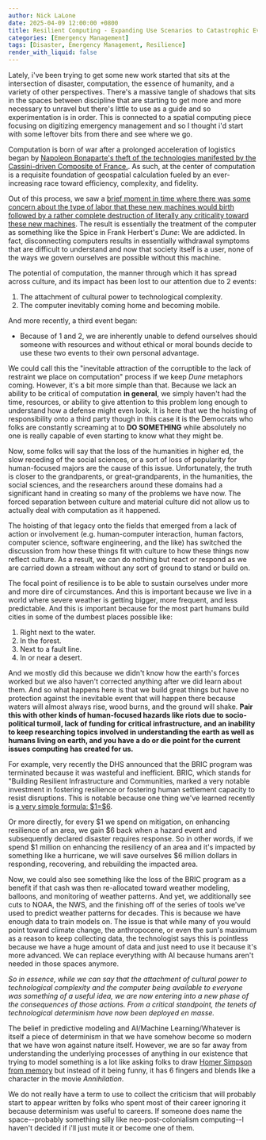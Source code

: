 ```yaml
---
author: Nick LaLone
date: 2025-04-09 12:00:00 +0800
title: Resilient Computing - Expanding Use Scenarios to Catastrophic Events
categories: [Emergency Management]
tags: [Disaster, Emergency Management, Resilience]
render_with_liquid: false
---
```


Lately, i've been trying to get some new work started that sits at the intersection of disaster, computation, the essence of humanity, and a variety of other perspectives. There's a massive tangle of shadows that sits in the spaces between discipline that are starting to get more and more necessary to unravel but there's little to use as a guide and so experimentation is in order. This is connected to a spatial computing piece focusing on digitizing emergency management and so I thought i'd start with some leftover bits from there and see where we go.

Computation is born of war after a prolonged acceleration of logistics began by [Napoleon Bonaparte's theft of the technologies manifested by the Cassini-driven Composite of France.](https://analoggamestudies.org/2019/09/a-tale-of-dungeons-dragons-and-the-origins-of-the-game-platform/). As such, at the center of computation is a requisite foundation of geospatial calculation fueled by an ever-increasing race toward efficiency, complexity, and fidelity. 

Out of this process, we saw a [brief moment in time where there was some concern about the type of labor that these new machines would birth followed by a rather complete destruction of literally any criticality toward these new machines](https://www.jstor.org/stable/40061169). The result is essentially the treatment of the computer as something like the Spice in Frank Herbert's *Dune*: We are addicted. In fact, disconnecting computers results in essentially withdrawal symptoms that are difficult to understand and now that society itself is a user, none of the ways we govern ourselves are possible without this machine. 

The potential of computation, the manner through which it has spread across culture, and its impact has been lost to our attention due to 2 events: 

1. The attachment of cultural power to technological complexity.
2. The computer inevitably coming home and becoming mobile.

And more recently, a third event began: 

* Because of 1 and 2, we are inherently unable to defend ourselves should someone with resources and without ethical or moral bounds decide to use these two events to their own personal advantage.

We could call this the "inevitable attraction of the corruptible to the lack of restraint we place on computation" process if we keep *Dune* metaphors coming. However, it's a bit more simple than that. Because we lack an ability to be critical of computation **in general**, we simply haven't had the time, resources, or ability to give attention to this problem long enough to understand how a defense might even look. It is here that we the hoisting of responsibility onto a third party though in this case it is the Democrats who folks are constantly screaming at to **DO SOMETHING** while absolutely no one is really capable of even starting to know what they might be.

Now, some folks will say that the loss of the humanities in higher ed, the slow receding of the social sciences, or a sort of loss of popularity for human-focused majors are the cause of this issue. Unfortunately, the truth is closer to the grandparents, or great-grandparents, in the humanities, the social sciences, and the researchers around these domains had a significant hand in creating so many of the problems we have now. The forced separation between culture and material culture did not allow us to actually deal with computation as it happened.

The hoisting of that legacy onto the fields that emerged from a lack of action or involvement (e.g. human-computer interaction, human factors, computer science, software engineering, and the like) has switched the discussion from how these things fit with culture to how these things now reflect culture. As a result, we can do nothing but react or respond as we are carried down a stream without any sort of ground to stand or build on. 

The focal point of resilience is to be able to sustain ourselves under more and more dire of circumstances. And this is important because we live in a world where severe weather is getting bigger, more frequent, and less predictable. And this is important because for the most part humans build cities in some of the dumbest places possible like: 

1. Right next to the water.
2. In the forest.
3. Next to a fault line.
4. In or near a desert.  

And we mostly did this because we didn't know how the earth's forces worked but we also haven't corrected anything after we did learn about them. And so what happens here is that we build great things but have no protection against the inevitable event that will happen there because waters will almost always rise, wood burns, and the ground will shake. **Pair this with other kinds of human-focused hazards like riots due to socio-political turmoil, lack of funding for critical infrastructure, and an inability to keep researching topics involved in understanding the earth as well as humans living on earth, and you have a do or die point for the current issues computing has created for us.**

For example, very recently the DHS announced that the BRIC program was terminated because it was wasteful and inefficient. BRIC, which stands for "Building Resilient Infrastructure and Communities, marked a very notable investment in fostering resilience or fostering human settlement capacity to resist disruptions. This is notable because one thing we've learned recently is [a very simple formula: \$1=\$6](https://www.pewtrusts.org/en/research-and-analysis/articles/2018/01/11/every-$1-invested-in-disaster-mitigation-saves-$6).

Or more directly, for every \$1 we spend on mitigation, on enhancing resilience of an area, we gain \$6 back when a hazard event and subsequently declared disaster requires response. So in other words, if we spend \$1 million on enhancing the resiliency of an area and it's impacted by something like a hurricane, we will save ourselves \$6 million dollars in responding, recovering, and rebuilding the impacted area.

Now, we could also see something like the loss of the BRIC program as a benefit if that cash was then re-allocated toward weather modeling, balloons, and monitoring of weather patterns. And yet, we additionally see cuts to NOAA, the NWS, and the finishing off of the series of tools we've used to predict weather patterns for decades. This is because we have enough data to train models on. The issue is that while many of you would point toward climate change, the anthropocene, or even the sun's maximum as a reason to keep collecting data, the technologist says this is pointless because we have a huge amount of data and just need to use it because it's more advanced. We can replace everything with AI because humans aren't needed in those spaces anymore.

*So in essence, while we can say that the attachment of cultural power to technological complexity and the computer being available to everyone was something of a useful idea, we are now entering into a new phase of the consequences of those actions. From a critical standpoint, the tenets of technological determinism have now been deployed en masse.*

The belief in predictive modeling and AI/Machine Learning/Whatever is itself a piece of determinism in that we have somehow become so modern that we have won against nature itself. However, we are so far away from understanding the underlying processes of anything in our existence that trying to model something is a lot like asking folks to draw [Homer Simpson from memory](https://www.somethingawful.com/comedy-goldmine/homer-simpson-drawings/1/) but instead of it being funny, it has 6 fingers and blends like a character in the movie *Annihilation*. 

We do not really have a term to use to collect the criticism that will probably start to appear written by folks who spent most of their career ignoring it because determinism was useful to careers. If someone does name the space--probably something silly like neo-post-colonialism computing--I haven't decided if i'll just mute it or become one of them. 

